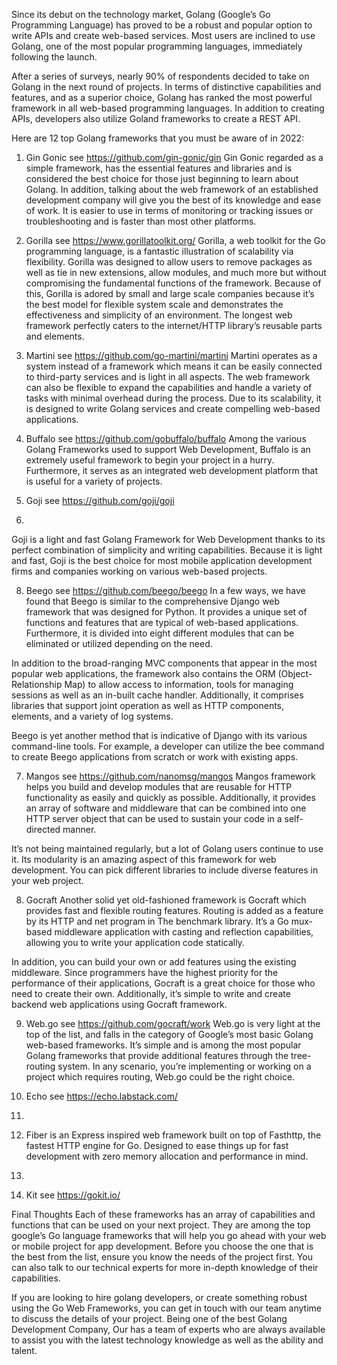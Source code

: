 Since its debut on the technology market, Golang (Google’s Go Programming Language) has proved to be a robust and popular option to write APIs and create web-based services. Most users are inclined to use Golang, one of the most popular programming languages, immediately following the launch.

After a series of surveys, nearly 90% of respondents decided to take on Golang in the next round of projects. In terms of distinctive capabilities and features, and as a superior choice, Golang has ranked the most powerful framework in all web-based programming languages. In addition to creating APIs, developers also utilize Goland frameworks to create a REST API. 

Here are 12 top Golang frameworks that you must be aware of in 2022:

1. Gin Gonic see https://github.com/gin-gonic/gin
Gin Gonic regarded as a simple framework, has the essential features and libraries and is considered the best choice for those just beginning to learn about Golang. In addition, talking about the web framework of an established development company will give you the best of its knowledge and ease of work. It is easier to use in terms of monitoring or tracking issues or troubleshooting and is faster than most other platforms.

3. Gorilla see https://www.gorillatoolkit.org/
Gorilla, a web toolkit for the Go programming language, is a fantastic illustration of scalability via flexibility. Gorilla was designed to allow users to remove packages as well as tie in new extensions, allow modules, and much more but without compromising the fundamental functions of the framework. Because of this, Gorilla is adored by small and large scale companies because it’s the best model for flexible system scale and demonstrates the effectiveness and simplicity of an environment. The longest web framework perfectly caters to the internet/HTTP library’s reusable parts and elements.

4. Martini see https://github.com/go-martini/martini
Martini operates as a system instead of a framework which means it can be easily connected to third-party services and is light in all aspects. The web framework can also be flexible to expand the capabilities and handle a variety of tasks with minimal overhead during the process. Due to its scalability, it is designed to write Golang services and create compelling web-based applications.

5. Buffalo see https://github.com/gobuffalo/buffalo
Among the various Golang Frameworks used to support Web Development, Buffalo is an extremely useful framework to begin your project in a hurry. Furthermore, it serves as an integrated web development platform that is useful for a variety of projects.

6. Goji see https://github.com/goji/goji
7. 
Goji is a light and fast Golang Framework for Web Development thanks to its perfect combination of simplicity and writing capabilities. Because it is light and fast, Goji is the best choice for most mobile application development firms and companies working on various web-based projects.

8. Beego see https://github.com/beego/beego
In a few ways, we have found that Beego is similar to the comprehensive Django web framework that was designed for Python. It provides a unique set of functions and features that are typical of web-based applications. Furthermore, it is divided into eight different modules that can be eliminated or utilized depending on the need.

In addition to the broad-ranging MVC components that appear in the most popular web applications, the framework also contains the ORM (Object-Relationship Map) to allow access to information, tools for managing sessions as well as an in-built cache handler. Additionally, it comprises libraries that support joint operation as well as HTTP components, elements, and a variety of log systems.

Beego is yet another method that is indicative of Django with its various command-line tools. For example, a developer can utilize the bee command to create Beego applications from scratch or work with existing apps.

7. Mangos see https://github.com/nanomsg/mangos
Mangos framework helps you build and develop modules that are reusable for HTTP functionality as easily and quickly as possible. Additionally, it provides an array of software and middleware that can be combined into one HTTP server object that can be used to sustain your code in a self-directed manner.

It’s not being maintained regularly, but a lot of Golang users continue to use it. Its modularity is an amazing aspect of this framework for web development. You can pick different libraries to include diverse features in your web project.

8. Gocraft
Another solid yet old-fashioned framework is Gocraft which provides fast and flexible routing features. Routing is added as a feature by its HTTP and net program in The benchmark library. It’s a Go mux-based middleware application with casting and reflection capabilities, allowing you to write your application code statically.

In addition, you can build your own or add features using the existing middleware. Since programmers have the highest priority for the performance of their applications, Gocraft is a great choice for those who need to create their own. Additionally, it’s simple to write and create backend web applications using Gocraft framework.

9. Web.go see https://github.com/gocraft/work
Web.go is very light at the top of the list, and falls in the category of Google’s most basic Golang web-based frameworks. It’s simple and is among the most popular Golang frameworks that provide additional features through the tree-routing system. In any scenario, you’re implementing or working on a project which requires routing, Web.go could be the right choice.

10. Echo see https://echo.labstack.com/
11. 
12. Fiber is an Express inspired web framework built on top of Fasthttp, the fastest HTTP engine for Go. Designed to ease things up for fast development with zero memory allocation and performance in mind.
13. 
14. Kit see https://gokit.io/

Final Thoughts
Each of these frameworks has an array of capabilities and functions that can be used on your next project. They are among the top google’s Go language frameworks that will help you go ahead with your web or mobile project for app development. Before you choose the one that is the best from the list, ensure you know the needs of the project first. You can also talk to our technical experts for more in-depth knowledge of their capabilities.

If you are looking to hire golang developers, or create something robust using the Go Web Frameworks, you can get in touch with our team anytime to discuss the details of your project. Being one of the best Golang Development Company, Our has a team of experts who are always available to assist you with the latest technology knowledge as well as the ability and talent.


